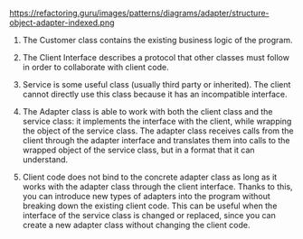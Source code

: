 https://refactoring.guru/images/patterns/diagrams/adapter/structure-object-adapter-indexed.png

1) The Customer class contains the existing business logic of the program.

2) The Client Interface describes a protocol that other classes must follow in order to collaborate with client code.

3) Service is some useful class (usually third party or inherited). The client cannot directly use this class because it has an incompatible interface.

4) The Adapter class is able to work with both the client class and the service class: it implements the interface with the client, while wrapping the object of the service class. The adapter class receives calls from the client through the adapter interface and translates them into calls to the wrapped object of the service class, but in a format that it can understand.

5) Client code does not bind to the concrete adapter class as long as it works with the adapter class through the client interface. Thanks to this, you can introduce new types of adapters into the program without breaking down the existing client code. This can be useful when the interface of the service class is changed or replaced, since you can create a new adapter class without changing the client code.
